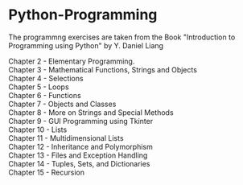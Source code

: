 # Python-Programming
The programmng exercises are taken from the Book "Introduction to Programming using Python" by Y. Daniel Liang

Chapter 2 - Elementary Programming. <br>
Chapter 3 - Mathematical Functions, Strings and Objects <br>
Chapter 4 - Selections <br>
Chapter 5 - Loops <br>
Chapter 6 - Functions <br>
Chapter 7 - Objects and Classes <br> 
Chapter 8 - More on Strings and Special Methods <br>
Chapter 9 - GUI Programming using Tkinter <br>
Chapter 10 - Lists <br>
Chapter 11 - Multidimensional Lists <br>
Chapter 12 - Inheritance and Polymorphism <br>
Chapter 13 - Files and Exception Handling <br>
Chapter 14 - Tuples, Sets, and Dictionaries <br>
Chapter 15 - Recursion <br>
